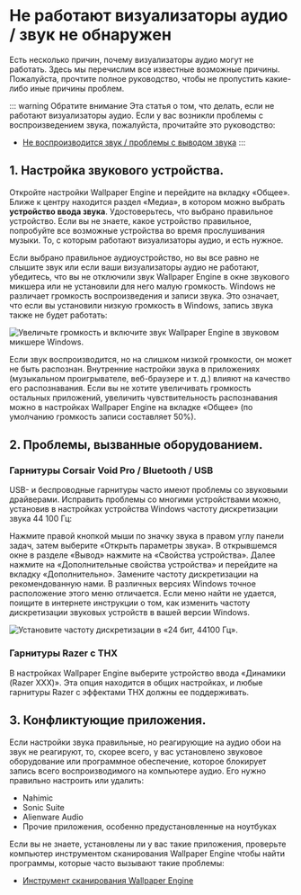 # Не работают визуализаторы аудио / звук не обнаружен

Есть несколько причин, почему визуализаторы аудио могут не работать. Здесь мы перечислим все известные возможные причины. Пожалуйста, прочтите полное руководство, чтобы не пропустить какие-либо иные причины проблем.

::: warning
Обратите внимание Эта статья о том, что делать, если не работают визуализаторы аудио. Если у вас возникли проблемы с воспроизведением звука, пожалуйста, прочитайте это руководство:

* [Не воспроизводится звук / проблемы с выводом звука](/audio/nosound)
:::


## 1. Настройка звукового устройства.
Откройте настройки Wallpaper Engine и перейдите на вкладку «Общее». Ближе к центру находится раздел «Медиа», в котором можно выбрать **устройство ввода звука**. Удостоверьтесь, что выбрано правильное устройство. Если вы не знаете, какое устройство правильное, попробуйте все возможные устройства во время прослушивания музыки. То, с которым работают визуализаторы аудио, и есть нужное.

Если выбрано правильное аудиоустройство, но вы все равно не слышите звук или если ваши визуализаторы аудио не работают, убедитесь, что вы не отключили звук Wallpaper Engine в окне звукового микшера или не установили для него малую громкость. Windows не различает громкость воспроизведения и записи звука. Это означает, что если вы установили низкую громкость в Windows, запись звука также не будет работать:

![Увеличьте громкость и включите звук Wallpaper Engine в звуковом микшере Windows.](./audiomixer.png)

Если звук воспроизводится, но на слишком низкой громкости, он может не быть распознан. Внутренние настройки звука в приложениях (музыкальном проигрывателе, веб-браузере и т. д.) влияют на качество его распознавания. Если вы не хотите увеличивать громкость остальных приложений, увеличить чувствительность распознавания можно в настройках Wallpaper Engine на вкладке «Общее» (по умолчанию громкость записи составляет 50%).

## 2. Проблемы, вызванные оборудованием.

### Гарнитуры Corsair Void Pro / Bluetooth / USB

USB- и беспроводные гарнитуры часто имеют проблемы со звуковыми драйверами. Исправить проблемы со многими устройствами можно, установив в настройках устройства Windows частоту дискретизации звука 44 100 Гц:

Нажмите правой кнопкой мыши по значку звука в правом углу панели задач, затем выберите «Открыть параметры звука». В открывшемся окне в разделе «Вывод» нажмите на «Свойства устройства». Далее нажмите на «Дополнительные свойства устройства» и перейдите на вкладку «Дополнительно». Замените частоту дискретизации на рекомендованную нами. В различных версиях Windows точное расположение этого меню отличается. Если меню найти не удается, поищите в интернете инструкции о том, как изменить частоту дискретизации звуковых устройств в вашей версии Windows.

![Установите частоту дискретизации в «24 бит, 44100 Гц».](./samplingrate.png)

### Гарнитуры Razer с ТНХ

В настройках Wallpaper Engine выберите устройство ввода «Динамики (Razer XXX)». Эта опция находится в общих настройках, и любые гарнитуры Razer с эффектами THX должны ее поддерживать.

## 3. Конфликтующие приложения.

Если настройки звука правильные, но реагирующие на аудио обои на звук не реагируют, то, скорее всего, у вас установлено звуковое оборудование или программное обеспечение, которое блокирует запись всего воспроизводимого на компьютере аудио. Его нужно правильно настроить или удалить:

* Nahimic
* Sonic Suite
* Alienware Audio
* Прочие приложения, особенно предустановленные на ноутбуках

Если вы не знаете, установлены ли у вас такие приложения, проверьте компьютер инструментом сканирования Wallpaper Engine чтобы найти программы, которые часто вызывают такие проблемы:

* [Инструмент сканирования Wallpaper Engine](/debug/scantool.html)

